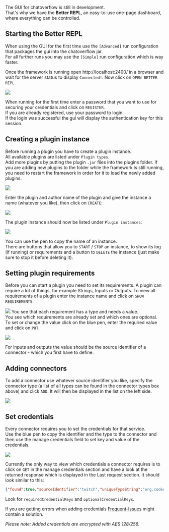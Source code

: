 The GUI for chatoverflow is still in development.  
That's why we have the **Better REPL**, an easy-to-use one-page dashboard, where everything can be controlled.

## Starting the Better REPL
When using the GUI for the first time use the `[Advanced]` run configuration that packages the gui into the chatoverflow jar.  
For all further runs you may use the `[Simple]` run configuration which is way faster.  

Once the framework is running open http://localhost:2400/ in a browser and wait for the server status to display `Connected!`. Now click on `OPEN BETTER REPL`. 

![](/img/usage/login.png)

When running for the first time enter a password that you want to use for securing your credentials and click on `REGISTER`.  
If you are already registered, use your password to login.  
If the login was successful the gui will display the authentication key for this session.  

## Creating a plugin instance
Before running a plugin you have to create a plugin instance.  
All available plugins are listed under `Plugin types`.  
Add more plugins by putting the plugin `.jar` files into the plugins folder. If you are adding new plugins to the folder while the framework is still running, you need to restart the framework in order for it to load the newly added plugins.

![](/img/usage/plugin-types.png)

Enter the plugin and author name of the plugin and give the instance a name (whatever you like), then click on `CREATE`: 

![](/img/usage/create-plugin.png)

The plugin instance should now be listed under `Plugin instances`: 

![](/img/usage/plugin-instances.png)

You can use the pen to copy the name of an instance.  
There are buttons that allow you to `START` / `STOP` an instance, to show its log (if running) or requirements and a button to `DELETE` the instance (just make sure to stop it before deleting it).

## Setting plugin requirements
Before you can start a plugin you need to set its requirements.
A plugin can require a lot of things, for example Strings, Inputs or Outputs.
To view all requirements of a plugin enter the instance name and click on `SHOW REQUIREMENTS`.  

![](/img/usage/plugin-requirements.png)
You see that each requirement has a type and needs a value.  
You see which requirements are already set and which ones are optional.  
To set or change the value click on the blue pen, enter the required value and click on `PUT`.  

![](/img/usage/change-requirement.png)

For inputs and outputs the value should be the source identifier of a connector - which you first have to define.

## Adding connectors
To add a connector use whatever source identifier you like, specify the connector type (a list of all types can be found in the connector types box above) and click `ADD`.  It will then be displayed in the list on the left side.  

![](/img/usage/create-connector.png)

## Set credentials
Every connector requires you to set the credentials for that service.  
Use the blue pen to copy the identifier and the type to the connector and then use the manage credentials field to set key and value of the credentials.

![](/img/usage/credentials.png)

Currently the only way to view which credentials a connector requires is to click on `GET` in the manage credentials section and have a look at the returned response which is displayed in the Last request section. It should look similar to this:
```json
{"found":true,"sourceIdentifier":"twitch","uniqueTypeString":"org.codeoverflow.chatoverflow.requirement.service.twitch.chat.TwitchChatConnector","areCredentialsSet":true,"isRunning":false,"requiredCredentialKeys":["oauth"],"optionalCredentialKeys":[]}
```
Look for `requiredCredentialKeys` and `optionalCredentialKeys`.

If you are getting errors when adding credentials [Frequent-Issues](Frequent-Issues.md#Credentials-value-encrypted-with-wrong-auth-key) might contain a solution.

*Please note: Added credentials are encrypted with AES 128/256.*

